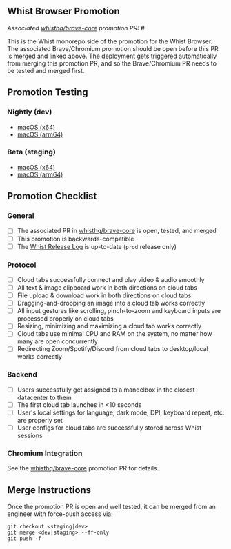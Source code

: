 ## Whist Browser Promotion

_Associated [whisthq/brave-core](https://github.com/whisthq/brave-core) promotion PR:_ #

This is the Whist monorepo side of the promotion for the Whist Browser. The associated Brave/Chromium promotion should be open before this PR is merged and linked above. The deployment gets triggered automatically from merging this promotion PR, and so the Brave/Chromium PR needs to be tested and merged first.

## Promotion Testing

### Nightly (dev)

- [macOS (x64)](https://s3.amazonaws.com/whist-browser-macos-x64-dev/whist-browser-macos-x64-dev.tar.gz)
- [macOS (arm64)](https://s3.amazonaws.com/whist-browser-macos-arm64-dev/whist-browser-macos-arm64-dev.tar.gz)

### Beta (staging)

- [macOS (x64)](https://s3.amazonaws.com/whist-browser-macos-x64-staging/whist-browser-macos-x64-staging.tar.gz)
- [macOS (arm64)](https://s3.amazonaws.com/whist-browser-macos-arm64-staging/whist-browser-macos-arm64-staging.tar.gz)

## Promotion Checklist

### General

- [ ] The associated PR in [whisthq/brave-core](https://github.com/whisthq/brave-core) is open, tested, and merged
- [ ] This promotion is backwards-compatible
- [ ] The [Whist Release Log](https://www.notion.so/whisthq/Whist-Release-Log-c7ea1639eb734d90bd48c34924d72f0a) is up-to-date (`prod` release only)

### Protocol

- [ ] Cloud tabs successfully connect and play video & audio smoothly
- [ ] All text & image clipboard work in both directions on cloud tabs
- [ ] File upload & download work in both directions on cloud tabs
- [ ] Dragging-and-dropping an image into a cloud tab works correctly
- [ ] All input gestures like scrolling, pinch-to-zoom and keyboard inputs are processed properly on cloud tabs
- [ ] Resizing, minimizing and maximizing a cloud tab works correctly
- [ ] Cloud tabs use minimal CPU and RAM on the system, no matter how many are open concurrently
- [ ] Redirecting Zoom/Spotify/Discord from cloud tabs to desktop/local works correctly

### Backend

- [ ] Users successfully get assigned to a mandelbox in the closest datacenter to them
- [ ] The first cloud tab launches in <10 seconds
- [ ] User's local settings for language, dark mode, DPI, keyboard repeat, etc. are properly set
- [ ] User configs for cloud tabs are successfully stored across Whist sessions

### Chromium Integration

See the [whisthq/brave-core](https://github.com/whisthq/brave-core/) promotion PR for details.

## Merge Instructions

Once the promotion PR is open and well tested, it can be merged from an engineer with force-push access via:

```
git checkout <staging|dev>
git merge <dev|staging> --ff-only
git push -f
```
